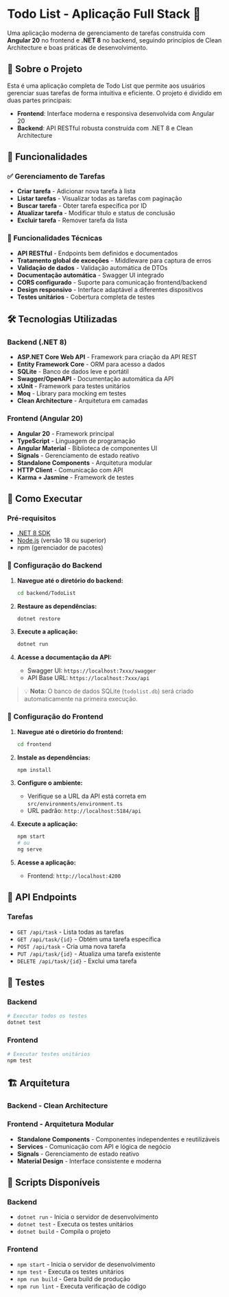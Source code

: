# Todo List - Aplicação Full Stack 📝

Uma aplicação moderna de gerenciamento de tarefas construída com **Angular 20** no frontend e **.NET 8** no backend, seguindo princípios de Clean Architecture e boas práticas de desenvolvimento.

## 🎯 Sobre o Projeto

Esta é uma aplicação completa de Todo List que permite aos usuários gerenciar suas tarefas de forma intuitiva e eficiente. O projeto é dividido em duas partes principais:

- **Frontend**: Interface moderna e responsiva desenvolvida com Angular 20
- **Backend**: API RESTful robusta construída com .NET 8 e Clean Architecture

## 🚀 Funcionalidades

### ✅ Gerenciamento de Tarefas
- **Criar tarefa** - Adicionar nova tarefa à lista
- **Listar tarefas** - Visualizar todas as tarefas com paginação
- **Buscar tarefa** - Obter tarefa específica por ID
- **Atualizar tarefa** - Modificar título e status de conclusão
- **Excluir tarefa** - Remover tarefa da lista

### 🔧 Funcionalidades Técnicas
- **API RESTful** - Endpoints bem definidos e documentados
- **Tratamento global de exceções** - Middleware para captura de erros
- **Validação de dados** - Validação automática de DTOs
- **Documentação automática** - Swagger UI integrado
- **CORS configurado** - Suporte para comunicação frontend/backend
- **Design responsivo** - Interface adaptável a diferentes dispositivos
- **Testes unitários** - Cobertura completa de testes

## 🛠️ Tecnologias Utilizadas

### Backend (.NET 8)
- **ASP.NET Core Web API** - Framework para criação da API REST
- **Entity Framework Core** - ORM para acesso a dados
- **SQLite** - Banco de dados leve e portátil
- **Swagger/OpenAPI** - Documentação automática da API
- **xUnit** - Framework para testes unitários
- **Moq** - Library para mocking em testes
- **Clean Architecture** - Arquitetura em camadas

### Frontend (Angular 20)
- **Angular 20** - Framework principal
- **TypeScript** - Linguagem de programação
- **Angular Material** - Biblioteca de componentes UI
- **Signals** - Gerenciamento de estado reativo
- **Standalone Components** - Arquitetura modular
- **HTTP Client** - Comunicação com API
- **Karma + Jasmine** - Framework de testes

## 🚀 Como Executar

### Pré-requisitos

- [.NET 8 SDK](https://dotnet.microsoft.com/download/dotnet/8.0)
- [Node.js](https://nodejs.org/) (versão 18 ou superior)
- npm (gerenciador de pacotes)

### 🔧 Configuração do Backend

1. **Navegue até o diretório do backend:**
   ```bash
   cd backend/TodoList
   ```

2. **Restaure as dependências:**
   ```bash
   dotnet restore
   ```

3. **Execute a aplicação:**
   ```bash
   dotnet run
   ```

4. **Acesse a documentação da API:**
   - Swagger UI: `https://localhost:7xxx/swagger`
   - API Base URL: `https://localhost:7xxx/api`

> 💡 **Nota:** O banco de dados SQLite (`todolist.db`) será criado automaticamente na primeira execução.

### 🎨 Configuração do Frontend

1. **Navegue até o diretório do frontend:**
   ```bash
   cd frontend
   ```

2. **Instale as dependências:**
   ```bash
   npm install
   ```

3. **Configure o ambiente:**
   - Verifique se a URL da API está correta em `src/environments/environment.ts`
   - URL padrão: `http://localhost:5184/api`

4. **Execute a aplicação:**
   ```bash
   npm start
   # ou
   ng serve
   ```

5. **Acesse a aplicação:**
   - Frontend: `http://localhost:4200`

## 📡 API Endpoints

### Tarefas
- `GET /api/task` - Lista todas as tarefas
- `GET /api/task/{id}` - Obtém uma tarefa específica
- `POST /api/task` - Cria uma nova tarefa
- `PUT /api/task/{id}` - Atualiza uma tarefa existente
- `DELETE /api/task/{id}` - Exclui uma tarefa


## 🧪 Testes

### Backend
```bash
# Executar todos os testes
dotnet test
```

### Frontend
```bash
# Executar testes unitários
npm test
```

## 🏗️ Arquitetura

### Backend - Clean Architecture

### Frontend - Arquitetura Modular
- **Standalone Components** - Componentes independentes e reutilizáveis
- **Services** - Comunicação com API e lógica de negócio
- **Signals** - Gerenciamento de estado reativo
- **Material Design** - Interface consistente e moderna

## 🔧 Scripts Disponíveis

### Backend
- `dotnet run` - Inicia o servidor de desenvolvimento
- `dotnet test` - Executa os testes unitários
- `dotnet build` - Compila o projeto

### Frontend
- `npm start` - Inicia o servidor de desenvolvimento
- `npm test` - Executa os testes unitários
- `npm run build` - Gera build de produção
- `npm run lint` - Executa verificação de código
